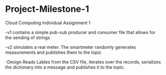 # Project-Milestone-1
Cloud Computing Individual Assignment 1

-v1 contains a simple pub-sub producer and consumer file that allows for the sending of strings

-v2 simulates a real meter. The smartmeter randomly generates measurements and publishes them to the topic

-Design Reads Lables from the CSV file, iterates over the records, serializes the dictionary into a message and publishes it to the topic.
